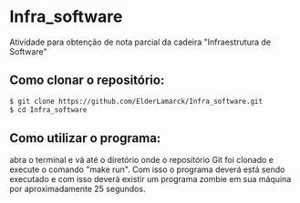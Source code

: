# Infra_software
Atividade para obtenção de nota parcial da cadeira "Infraestrutura de Software"

## Como clonar o repositório:
```bash
$ git clone https://github.com/ElderLamarck/Infra_software.git
$ cd Infra_software
```

## Como utilizar o programa:
abra o terminal e vá até o diretório onde o repositório Git foi clonado e execute o comando "make run". Com isso o programa deverá está sendo executado e com isso deverá existir um programa zombie em sua máquina por aproximadamente 25 segundos.
